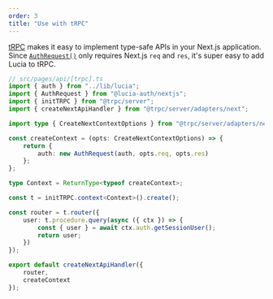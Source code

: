 ```yaml
---
order: 3
title: "Use with tRPC"
---
```


[tRPC](https://github.com/trpc/trpc) makes it easy to implement type-safe APIs in your Next.js application. Since [`AuthRequest()`](/nextjs/api-reference/server-api#authrequest) only requires Next.js `req` and `res`, it's super easy to add Lucia to tRPC.

```ts
// src/pages/api/[trpc].ts
import { auth } from "../lib/lucia";
import { AuthRequest } from "@lucia-auth/nextjs";
import { initTRPC } from "@trpc/server";
import { createNextApiHandler } from "@trpc/server/adapters/next";

import type { CreateNextContextOptions } from "@trpc/server/adapters/next";

const createContext = (opts: CreateNextContextOptions) => {
	return {
		auth: new AuthRequest(auth, opts.req, opts.res)
	};
};

type Context = ReturnType<typeof createContext>;

const t = initTRPC.context<Context>().create();

const router = t.router({
	user: t.procedure.query(async ({ ctx }) => {
		const { user } = await ctx.auth.getSessionUser();
		return user;
	})
});

export default createNextApiHandler({
	router,
	createContext
});
```
